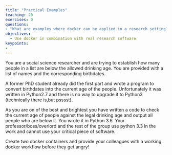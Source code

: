 ```yaml
---
title: "Practical Examples"
teaching: 20
exercises: 0
questions:
- "What are examples where docker can be applied in a research setting?"
objectives:
  - Use docker in combination with real research software
keypoints:
-  
---
```


You are a social science researcher and are trying to establish how many people in a list are below the allowed drinking age.
You are provided with a list of names and the corresponding birthdates.

A former PhD student already did the first part and wrote a program to convert birthdates into the current age of the people. Unfortunately it was written in Python2.7 and 
there is no way to upgrade it to Python3 (technically there is,but psssst). 

As you are on of the best and brightest you have written a code to check the current age of people against the legal drinking age and output all people who are below it. You wrote it in Python 3.6. Your professor/boss/overlord and the rest of the group use python 3.3 in the work and cannot use your critical piece of software. 

Create two docker containers and provide your colleagues with a working docker workflow before they get angry!
